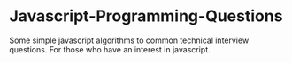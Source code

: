 # Javascript-Programming-Questions


Some simple javascript algorithms to common technical interview questions. For those who have an interest in javascript.
